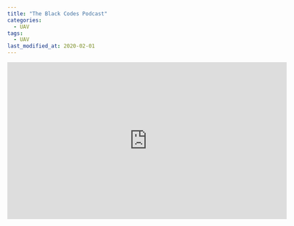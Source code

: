 ```yaml
---
title: "The Black Codes Podcast"
categories:
  - UAV
tags:
  - UAV
last_modified_at: 2020-02-01
---
```


<iframe width="640" height="360" src="https://www.youtube.com/embed/5d3nrhzPOUo" frameborder="0" allow="accelerometer; autoplay; clipboard-write; encrypted-media; gyroscope; picture-in-picture" allowfullscreen></iframe>